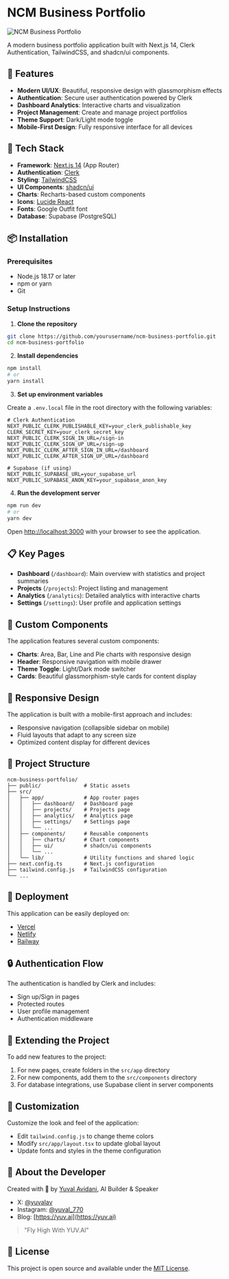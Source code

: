 # NCM Business Portfolio

![NCM Business Portfolio](https://imgur.com/a/x63bM9V)

A modern business portfolio application built with Next.js 14, Clerk Authentication, TailwindCSS, and shadcn/ui components.

## 🚀 Features

- **Modern UI/UX**: Beautiful, responsive design with glassmorphism effects
- **Authentication**: Secure user authentication powered by Clerk
- **Dashboard Analytics**: Interactive charts and visualization
- **Project Management**: Create and manage project portfolios
- **Theme Support**: Dark/Light mode toggle
- **Mobile-First Design**: Fully responsive interface for all devices

## 🧰 Tech Stack

- **Framework**: [Next.js 14](https://nextjs.org/) (App Router)
- **Authentication**: [Clerk](https://clerk.dev/) 
- **Styling**: [TailwindCSS](https://tailwindcss.com/)
- **UI Components**: [shadcn/ui](https://ui.shadcn.com/)
- **Charts**: Recharts-based custom components
- **Icons**: [Lucide React](https://lucide.dev/)
- **Fonts**: Google Outfit font
- **Database**: Supabase (PostgreSQL)

## 📦 Installation

### Prerequisites

- Node.js 18.17 or later
- npm or yarn
- Git

### Setup Instructions

1. **Clone the repository**

```bash
git clone https://github.com/yourusername/ncm-business-portfolio.git
cd ncm-business-portfolio
```

2. **Install dependencies**

```bash
npm install
# or
yarn install
```

3. **Set up environment variables**

Create a `.env.local` file in the root directory with the following variables:

```
# Clerk Authentication
NEXT_PUBLIC_CLERK_PUBLISHABLE_KEY=your_clerk_publishable_key
CLERK_SECRET_KEY=your_clerk_secret_key
NEXT_PUBLIC_CLERK_SIGN_IN_URL=/sign-in
NEXT_PUBLIC_CLERK_SIGN_UP_URL=/sign-up
NEXT_PUBLIC_CLERK_AFTER_SIGN_IN_URL=/dashboard
NEXT_PUBLIC_CLERK_AFTER_SIGN_UP_URL=/dashboard

# Supabase (if using)
NEXT_PUBLIC_SUPABASE_URL=your_supabase_url
NEXT_PUBLIC_SUPABASE_ANON_KEY=your_supabase_anon_key
```

4. **Run the development server**

```bash
npm run dev
# or
yarn dev
```

Open [http://localhost:3000](http://localhost:3000) with your browser to see the application.

## 📋 Key Pages

- **Dashboard** (`/dashboard`): Main overview with statistics and project summaries
- **Projects** (`/projects`): Project listing and management
- **Analytics** (`/analytics`): Detailed analytics with interactive charts
- **Settings** (`/settings`): User profile and application settings

## 🌟 Custom Components

The application features several custom components:

- **Charts**: Area, Bar, Line and Pie charts with responsive design
- **Header**: Responsive navigation with mobile drawer
- **Theme Toggle**: Light/Dark mode switcher
- **Cards**: Beautiful glassmorphism-style cards for content display

## 📱 Responsive Design

The application is built with a mobile-first approach and includes:

- Responsive navigation (collapsible sidebar on mobile)
- Fluid layouts that adapt to any screen size
- Optimized content display for different devices

## 🧩 Project Structure

```
ncm-business-portfolio/
├── public/              # Static assets
├── src/
│   ├── app/             # App router pages
│   │   ├── dashboard/   # Dashboard page
│   │   ├── projects/    # Projects page
│   │   ├── analytics/   # Analytics page
│   │   ├── settings/    # Settings page
│   │   └── ...
│   ├── components/      # Reusable components
│   │   ├── charts/      # Chart components
│   │   ├── ui/          # shadcn/ui components
│   │   └── ...
│   └── lib/             # Utility functions and shared logic
├── next.config.ts       # Next.js configuration
├── tailwind.config.js   # TailwindCSS configuration
└── ...
```

## 🚀 Deployment

This application can be easily deployed on:

- [Vercel](https://vercel.com/)
- [Netlify](https://www.netlify.com/)
- [Railway](https://railway.app/)

## 🔒 Authentication Flow

The authentication is handled by Clerk and includes:

- Sign up/Sign in pages
- Protected routes
- User profile management
- Authentication middleware

## 🧪 Extending the Project

To add new features to the project:

1. For new pages, create folders in the `src/app` directory
2. For new components, add them to the `src/components` directory
3. For database integrations, use Supabase client in server components

## 🌈 Customization

Customize the look and feel of the application:

- Edit `tailwind.config.js` to change theme colors
- Modify `src/app/layout.tsx` to update global layout
- Update fonts and styles in the theme configuration

## 👤 About the Developer

Created with 💜 by [Yuval Avidani](https://linktr.ee/yuvai), AI Builder & Speaker

- X: [@yuvalav](https://x.com/yuvalav)
- Instagram: [@yuval_770](https://instagram.com/yuval_770)
- Blog: [https://yuv.ai](https://yuv.ai)

> "Fly High With YUV.AI"

## 📄 License

This project is open source and available under the [MIT License](LICENSE).
